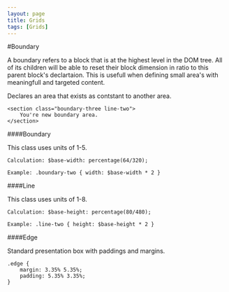 ```yaml
---
layout: page
title: Grids
tags: [Grids]
---
```


#Boundary <i class="fa fa-desktop fade-in page-heading"></i>

A boundary refers to a block that is at the highest level in the DOM tree.  All of its children will be able to reset their block dimension in ratio to this parent block's declartaion.  This is usefull when defining small area's with meaningfull and targeted content.

Declares an area that exists as contstant to another area.

    <section class="boundary-three line-two">
        You're new boundary area.
    </section>

####Boundary 

This class uses units of 1-5.

    Calculation: $base-width: percentage(64/320);
    
    Example: .boundary-two { width: $base-width * 2 }
 
####Line

This class uses units of 1-8.

    Calculation: $base-height: percentage(80/480);
    
    Example: .line-two { height: $base-height * 2 }

####Edge

Standard presentation box with paddings and margins.

    .edge {
        margin: 3.35% 5.35%;
        padding: 5.35% 3.35%;
    }